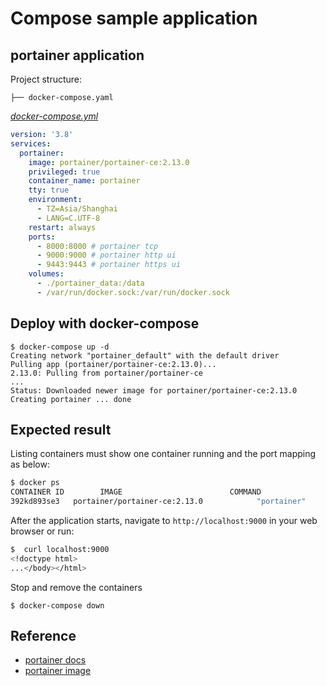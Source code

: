 # Compose sample application

## portainer application

Project structure:

```text
├── docker-compose.yaml
```

[_docker-compose.yml_](docker-compose.yml)

```yaml
version: '3.8'
services:
  portainer:
    image: portainer/portainer-ce:2.13.0
    privileged: true
    container_name: portainer
    tty: true
    environment:
      - TZ=Asia/Shanghai
      - LANG=C.UTF-8
    restart: always
    ports:
      - 8000:8000 # portainer tcp
      - 9000:9000 # portainer http ui
      - 9443:9443 # portainer https ui
    volumes:
      - ./portainer_data:/data 
      - /var/run/docker.sock:/var/run/docker.sock 
```

## Deploy with docker-compose

```compose
$ docker-compose up -d
Creating network "portainer_default" with the default driver
Pulling app (portainer/portainer-ce:2.13.0)...
2.13.0: Pulling from portainer/portainer-ce
...
Status: Downloaded newer image for portainer/portainer-ce:2.13.0
Creating portainer ... done
```

## Expected result

Listing containers must show one container running and the port mapping as below:

```bash
$ docker ps
CONTAINER ID        IMAGE                        COMMAND                  CREATED             STATUS              PORTS                  NAMES
392kd893se3   portainer/portainer-ce:2.13.0            "portainer"                  About a minute ago   Up About a minute          0.0.0.0:8000->8000/tcp, :::9000->9000/tcp, :::9443->9443/tcp           portainer-server
```

After the application starts, navigate to `http://localhost:9000` in your web browser or run:

```bash
$  curl localhost:9000       
<!doctype html>
...</body></html>
```

Stop and remove the containers

```compose
$ docker-compose down
```

## Reference

- [portainer docs](https://docs.portainer.io/v/ce-2.11/start/install/server/docker/linux)
- [portainer image](https://hub.docker.com/r/portainer/portainer-ce)